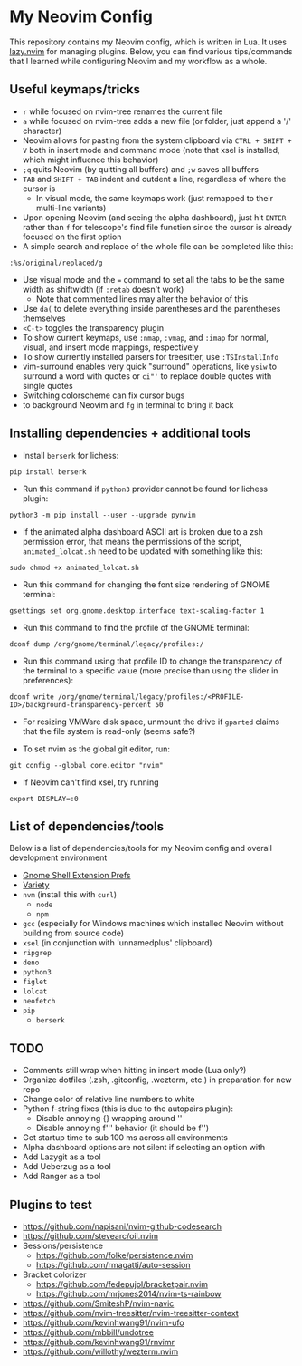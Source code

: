 # My Neovim Config
This repository contains my Neovim config, which is written in Lua. It uses [lazy.nvim](https://github.com/folke/lazy.nvim) for managing plugins. Below, you can find various tips/commands that I learned while configuring Neovim and my workflow as a whole.

## Useful keymaps/tricks
- `r` while focused on nvim-tree renames the current file
- `a` while focused on nvim-tree adds a new file (or folder, just append a '/' character)
- Neovim allows for pasting from the system clipboard via `CTRL + SHIFT + V` both in insert mode and command mode (note that xsel is installed, which might influence this behavior)
- `;q` quits Neovim (by quitting all buffers) and `;w` saves all buffers
- `TAB` and `SHIFT + TAB` indent and outdent a line, regardless of where the cursor is
    - In visual mode, the same keymaps work (just remapped to their multi-line variants)
- Upon opening Neovim (and seeing the alpha dashboard), just hit `ENTER` rather than `f` for telescope's find file function since the cursor is already focused on the first option
- A simple search and replace of the whole file can be completed like this:
```
:%s/original/replaced/g
```
- Use visual mode and the `=` command to set all the tabs to be the same width as shiftwidth (if `:retab` doesn't work)
    - Note that commented lines may alter the behavior of this
- Use `da(` to delete everything inside parentheses and the parentheses themselves
- `<C-t>` toggles the transparency plugin
- To show current keymaps, use `:nmap`, `:vmap`, and `:imap` for normal, visual, and insert mode mappings, respectively
- To show currently installed parsers for treesitter, use `:TSInstallInfo`
- vim-surround enables very quick "surround" operations, like `ysiw` to surround a word with quotes or `ci"'` to replace double quotes with single quotes
- Switching colorscheme can fix cursor bugs
- <C-z> to background Neovim and `fg` in terminal to bring it back

## Installing dependencies + additional tools
- Install `berserk` for lichess:
```
pip install berserk
```
- Run this command if `python3` provider cannot be found for lichess plugin:
```
python3 -m pip install --user --upgrade pynvim
```
- If the animated alpha dashboard ASCII art is broken due to a zsh permission error, that means the permissions of the script, `animated_lolcat.sh` need to be updated with something like this:
```
sudo chmod +x animated_lolcat.sh
```
- Run this command for changing the font size rendering of GNOME terminal:
```
gsettings set org.gnome.desktop.interface text-scaling-factor 1
```
- Run this command to find the profile of the GNOME terminal:
```
dconf dump /org/gnome/terminal/legacy/profiles:/
```
- Run this command using that profile ID to change the transparency of the terminal to a specific value (more precise than using the slider in preferences):
```
dconf write /org/gnome/terminal/legacy/profiles:/<PROFILE-ID>/background-transparency-percent 50
```
- For resizing VMWare disk space, unmount the drive if `gparted` claims that the file system is read-only (seems safe?)

- To set nvim as the global git editor, run:
```
git config --global core.editor "nvim"
```
- If Neovim can't find xsel, try running
```
export DISPLAY=:0
```

## List of dependencies/tools
Below is a list of dependencies/tools for my Neovim config and overall development environment
- [Gnome Shell Extension Prefs](https://www.omgubuntu.co.uk/2017/02/hidden-gnome-shell-extensions-prefs-app)
- [Variety](https://github.com/varietywalls/variety)
- `nvm` (install this with `curl`)
    - `node`
    - `npm`
- `gcc` (especially for Windows machines which installed Neovim without building from source code)
- `xsel` (in conjunction with 'unnamedplus' clipboard)
- `ripgrep`
- `deno`
- `python3`
- `figlet`
- `lolcat`
- `neofetch`
- `pip`
    - `berserk`

## TODO
- Comments still wrap when hitting <CR> in insert mode (Lua only?)
- Organize dotfiles (.zsh, .gitconfig, .wezterm, etc.) in preparation for new repo
- Change color of relative line numbers to white
- Python f-string fixes (this is due to the autopairs plugin):
    - Disable annoying {} wrapping around ''
    - Disable annoying f''' behavior (it should be f'')
- Get startup time to sub 100 ms across all environments
- Alpha dashboard options are not silent if selecting an option with <CR>
- Add Lazygit as a tool
- Add Ueberzug as a tool
- Add Ranger as a tool

## Plugins to test
- https://github.com/napisani/nvim-github-codesearch
- https://github.com/stevearc/oil.nvim
- Sessions/persistence
    - https://github.com/folke/persistence.nvim
    - https://github.com/rmagatti/auto-session
- Bracket colorizer
    - https://github.com/fedepujol/bracketpair.nvim
    - https://github.com/mrjones2014/nvim-ts-rainbow
- https://github.com/SmiteshP/nvim-navic
- https://github.com/nvim-treesitter/nvim-treesitter-context
- https://github.com/kevinhwang91/nvim-ufo
- https://github.com/mbbill/undotree
- https://github.com/kevinhwang91/rnvimr
- https://github.com/willothy/wezterm.nvim
